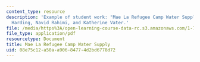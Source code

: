 ```yaml
---
content_type: resource
description: 'Example of student work: "Mae La Refugee Camp Water Supply" by Mary
  Harding, Navid Rahimi, and Katherine Vater.'
file: /media/https%3A/open-learning-course-data-rc.s3.amazonaws.com/1-782-environmental-engineering-masters-of-engineering-project-fall-2007-spring-2008/08e75c12a50aa90684774d2bd6778d72_final_thai.pdf
file_type: application/pdf
resourcetype: Document
title: Mae La Refugee Camp Water Supply
uid: 08e75c12-a50a-a906-8477-4d2bd6778d72
---
```

